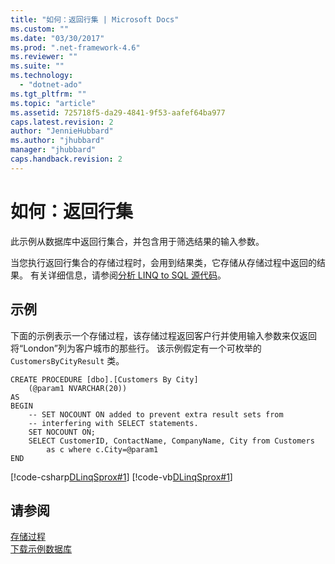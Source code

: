 ```yaml
---
title: "如何：返回行集 | Microsoft Docs"
ms.custom: ""
ms.date: "03/30/2017"
ms.prod: ".net-framework-4.6"
ms.reviewer: ""
ms.suite: ""
ms.technology: 
  - "dotnet-ado"
ms.tgt_pltfrm: ""
ms.topic: "article"
ms.assetid: 725718f5-da29-4841-9f53-aafef64ba977
caps.latest.revision: 2
author: "JennieHubbard"
ms.author: "jhubbard"
manager: "jhubbard"
caps.handback.revision: 2
---
```

# 如何：返回行集
此示例从数据库中返回行集合，并包含用于筛选结果的输入参数。  
  
 当您执行返回行集合的存储过程时，会用到结果类，它存储从存储过程中返回的结果。  有关详细信息，请参阅[分析 LINQ to SQL 源代码](../../../../../../docs/framework/data/adonet/sql/linq/analyzing-linq-to-sql-source-code.md)。  
  
## 示例  
 下面的示例表示一个存储过程，该存储过程返回客户行并使用输入参数来仅返回将“London”列为客户城市的那些行。  该示例假定有一个可枚举的 `CustomersByCityResult` 类。  
  
```  
CREATE PROCEDURE [dbo].[Customers By City]  
    (@param1 NVARCHAR(20))  
AS  
BEGIN  
    -- SET NOCOUNT ON added to prevent extra result sets from  
    -- interfering with SELECT statements.  
    SET NOCOUNT ON;  
    SELECT CustomerID, ContactName, CompanyName, City from Customers  
        as c where c.City=@param1  
END  
```  
  
 [!code-csharp[DLinqSprox#1](../../../../../../samples/snippets/csharp/VS_Snippets_Data/DLinqSprox/cs/northwind-sprox.cs#1)]
 [!code-vb[DLinqSprox#1](../../../../../../samples/snippets/visualbasic/VS_Snippets_Data/DLinqSprox/vb/northwind-sprox.vb#1)]  
  
## 请参阅  
 [存储过程](../../../../../../docs/framework/data/adonet/sql/linq/stored-procedures.md)   
 [下载示例数据库](../../../../../../docs/framework/data/adonet/sql/linq/downloading-sample-databases.md)